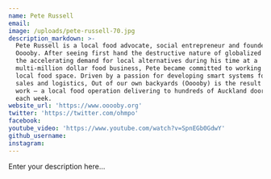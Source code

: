 ```yaml
---
name: Pete Russell
email:
image: /uploads/pete-russell-70.jpg
description_markdown: >-
  Pete Russell is a local food advocate, social entrepreneur and founder of
  Ooooby. After seeing first hand the destructive nature of globalized food and
  the accelerating demand for local alternatives during his time at a
  multi-million dollar food business, Pete became committed to working in the
  local food space. Driven by a passion for developing smart systems for food
  sales and logistics, Out of our own backyards (Ooooby) is the result of his
  work – a local food operation delivering to hundreds of Auckland doorsteps
  each week.
website_url: 'https://www.ooooby.org'
twitter: 'https://twitter.com/ohmpo'
facebook:
youtube_video: 'https://www.youtube.com/watch?v=SpnEGb0GdwY'
github_username:
instagram:
---
```


Enter your description here...
